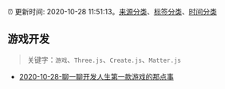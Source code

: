 :alarm_clock: 更新时间: 2020-10-28 11:51:13。[来源分类](../README.md)、[标签分类](../TAGS.md)、[时间分类](../TIMELINE.md)

## 游戏开发


> 关键字：`游戏`、`Three.js`、`Create.js`、`Matter.js`



- [2020-10-28-聊一聊开发人生第一款游戏的那点事](https://www.v2ex.com/t/719522) 